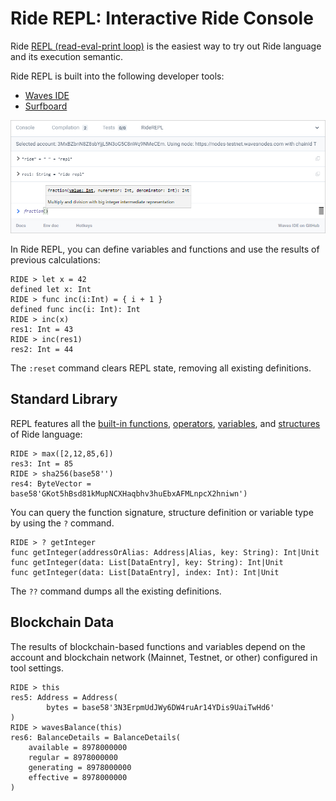 # Ride REPL: Interactive Ride Console

Ride [REPL (read-eval-print loop)](https://en.wikipedia.org/wiki/REPL) is the easiest way to try out Ride language and its execution semantic.

Ride REPL is built into the following developer tools:

* [Waves IDE](/en/building-apps/smart-contracts/tools/waves-ide)
* [Surfboard](/en/building-apps/smart-contracts/tools/surfboard)

![](./_assets/repl.png)

In Ride REPL, you can define variables and functions and use the results of previous calculations:

```
RIDE > let x = 42
defined let x: Int
RIDE > func inc(i:Int) = { i + 1 }
defined func inc(i: Int): Int
RIDE > inc(x)
res1: Int = 43
RIDE > inc(res1)
res2: Int = 44
```

The `:reset` command clears REPL state, removing all existing definitions.

## Standard Library

REPL features all the [built-in functions](/en/ride/functions/built-in-functions/), [operators](/en/ride/operators), [variables](/en/ride/variables/built-in-variables), and [structures](/en/ride/structures/) of Ride language:

```
RIDE > max([2,12,85,6])
res3: Int = 85
RIDE > sha256(base58'')
res4: ByteVector = base58'GKot5hBsd81kMupNCXHaqbhv3huEbxAFMLnpcX2hniwn')
```

You can query the function signature, structure definition or variable type by using the `?` command.

```
RIDE > ? getInteger
func getInteger(addressOrAlias: Address|Alias, key: String): Int|Unit
func getInteger(data: List[DataEntry], key: String): Int|Unit
func getInteger(data: List[DataEntry], index: Int): Int|Unit
```

The `??` command dumps all the existing definitions.

## Blockchain Data

The results of blockchain-based functions and variables depend on the account and blockchain network (Mainnet, Testnet, or other) configured in tool settings.

```
RIDE > this
res5: Address = Address(
        bytes = base58'3N3ErpmUdJWy6DW4ruAr14YDis9UaiTwHd6'
)
RIDE > wavesBalance(this)
res6: BalanceDetails = BalanceDetails(
    available = 8978000000
    regular = 8978000000
    generating = 8978000000
    effective = 8978000000
)
```
